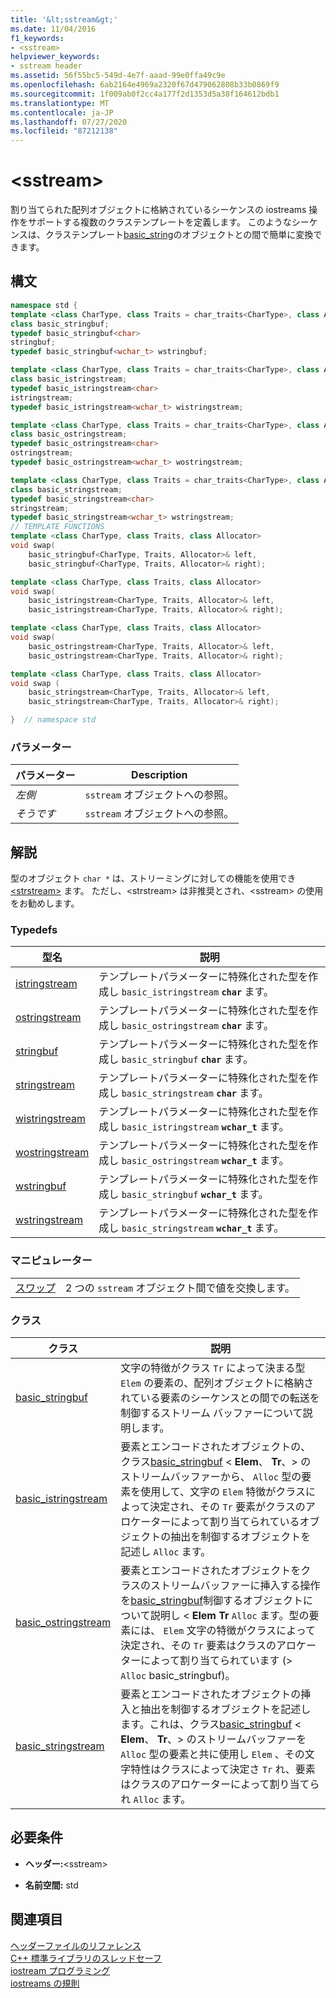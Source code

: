 ```yaml
---
title: '&lt;sstream&gt;'
ms.date: 11/04/2016
f1_keywords:
- <sstream>
helpviewer_keywords:
- sstream header
ms.assetid: 56f55bc5-549d-4e7f-aaad-99e0ffa49c9e
ms.openlocfilehash: 6ab2164e4969a2320f67d479062808b33b0869f9
ms.sourcegitcommit: 1f009ab0f2cc4a177f2d1353d5a38f164612bdb1
ms.translationtype: MT
ms.contentlocale: ja-JP
ms.lasthandoff: 07/27/2020
ms.locfileid: "87212138"
---
```

# <a name="ltsstreamgt"></a>&lt;sstream&gt;

割り当てられた配列オブジェクトに格納されているシーケンスの iostreams 操作をサポートする複数のクラステンプレートを定義します。 このようなシーケンスは、クラステンプレート[basic_string](../standard-library/basic-string-class.md)のオブジェクトとの間で簡単に変換できます。

## <a name="syntax"></a>構文

```cpp
namespace std {
template <class CharType, class Traits = char_traits<CharType>, class Allocator = allocator<CharType>>
class basic_stringbuf;
typedef basic_stringbuf<char>
stringbuf;
typedef basic_stringbuf<wchar_t> wstringbuf;

template <class CharType, class Traits = char_traits<CharType>, class Allocator = allocator<CharType>>
class basic_istringstream;
typedef basic_istringstream<char>
istringstream;
typedef basic_istringstream<wchar_t> wistringstream;

template <class CharType, class Traits = char_traits<CharType>, class Allocator = allocator<CharType>>
class basic_ostringstream;
typedef basic_ostringstream<char>
ostringstream;
typedef basic_ostringstream<wchar_t> wostringstream;

template <class CharType, class Traits = char_traits<CharType>, class Allocator = allocator<CharType>>
class basic_stringstream;
typedef basic_stringstream<char>
stringstream;
typedef basic_stringstream<wchar_t> wstringstream;
// TEMPLATE FUNCTIONS
template <class CharType, class Traits, class Allocator>
void swap(
    basic_stringbuf<CharType, Traits, Allocator>& left,
    basic_stringbuf<CharType, Traits, Allocator>& right);

template <class CharType, class Traits, class Allocator>
void swap(
    basic_istringstream<CharType, Traits, Allocator>& left,
    basic_istringstream<CharType, Traits, Allocator>& right);

template <class CharType, class Traits, class Allocator>
void swap(
    basic_ostringstream<CharType, Traits, Allocator>& left,
    basic_ostringstream<CharType, Traits, Allocator>& right);

template <class CharType, class Traits, class Allocator>
void swap (
    basic_stringstream<CharType, Traits, Allocator>& left,
    basic_stringstream<CharType, Traits, Allocator>& right);

}  // namespace std
```

### <a name="parameters"></a>パラメーター

|パラメーター|Description|
|---------------|-----------------|
|*左側*|`sstream` オブジェクトへの参照。|
|*そうです*|`sstream` オブジェクトへの参照。|

## <a name="remarks"></a>解説

型のオブジェクト `char *` は、ストリーミングに対しての機能を使用でき [\<strstream>](../standard-library/strstream.md) ます。 ただし、\<strstream> は非推奨とされ、\<sstream> の使用をお勧めします。

### <a name="typedefs"></a>Typedefs

|型名|説明|
|-|-|
|[istringstream](../standard-library/sstream-typedefs.md#istringstream)|テンプレートパラメーターに特殊化された型を作成し `basic_istringstream` **`char`** ます。|
|[ostringstream](../standard-library/sstream-typedefs.md#ostringstream)|テンプレートパラメーターに特殊化された型を作成し `basic_ostringstream` **`char`** ます。|
|[stringbuf](../standard-library/sstream-typedefs.md#stringbuf)|テンプレートパラメーターに特殊化された型を作成し `basic_stringbuf` **`char`** ます。|
|[stringstream](../standard-library/sstream-typedefs.md#stringstream)|テンプレートパラメーターに特殊化された型を作成し `basic_stringstream` **`char`** ます。|
|[wistringstream](../standard-library/sstream-typedefs.md#wistringstream)|テンプレートパラメーターに特殊化された型を作成し `basic_istringstream` **`wchar_t`** ます。|
|[wostringstream](../standard-library/sstream-typedefs.md#wostringstream)|テンプレートパラメーターに特殊化された型を作成し `basic_ostringstream` **`wchar_t`** ます。|
|[wstringbuf](../standard-library/sstream-typedefs.md#wstringbuf)|テンプレートパラメーターに特殊化された型を作成し `basic_stringbuf` **`wchar_t`** ます。|
|[wstringstream](../standard-library/sstream-typedefs.md#wstringstream)|テンプレートパラメーターに特殊化された型を作成し `basic_stringstream` **`wchar_t`** ます。|

### <a name="manipulators"></a>マニピュレーター

|||
|-|-|
|[スワップ](../standard-library/sstream-functions.md#sstream_swap)|2 つの `sstream` オブジェクト間で値を交換します。|

### <a name="classes"></a>クラス

|クラス|説明|
|-|-|
|[basic_stringbuf](../standard-library/basic-stringbuf-class.md)|文字の特徴がクラス `Tr` によって決まる型 `Elem` の要素の、配列オブジェクトに格納されている要素のシーケンスとの間での転送を制御するストリーム バッファーについて説明します。|
|[basic_istringstream](../standard-library/basic-istringstream-class.md)|要素とエンコードされたオブジェクトの、クラス[basic_stringbuf](../standard-library/basic-stringbuf-class.md) < **Elem**、 **Tr**、> のストリームバッファーから、 `Alloc` 型の要素を使用して、文字の `Elem` 特徴がクラスによって決定され、その `Tr` 要素がクラスのアロケーターによって割り当てられているオブジェクトの抽出を制御するオブジェクトを記述し `Alloc` ます。|
|[basic_ostringstream](../standard-library/basic-ostringstream-class.md)|要素とエンコードされたオブジェクトをクラスのストリームバッファーに挿入する操作を[basic_stringbuf](../standard-library/basic-stringbuf-class.md)制御するオブジェクトについて説明し < **Elem** **Tr** `Alloc` ます。型の要素には、 `Elem` 文字の特徴がクラスによって決定され、その `Tr` 要素はクラスのアロケーターによって割り当てられています (> `Alloc` basic_stringbuf)。|
|[basic_stringstream](../standard-library/basic-stringstream-class.md)|要素とエンコードされたオブジェクトの挿入と抽出を制御するオブジェクトを記述します。これは、クラス[basic_stringbuf](../standard-library/basic-stringbuf-class.md) < **Elem**、 **Tr**、> のストリームバッファーを `Alloc` 型の要素と共に使用し `Elem` 、その文字特性はクラスによって決定さ `Tr` れ、要素はクラスのアロケーターによって割り当てられ `Alloc` ます。|

## <a name="requirements"></a>必要条件

- **ヘッダー:**\<sstream>

- **名前空間:** std

## <a name="see-also"></a>関連項目

[ヘッダーファイルのリファレンス](../standard-library/cpp-standard-library-header-files.md)\
[C++ 標準ライブラリのスレッドセーフ](../standard-library/thread-safety-in-the-cpp-standard-library.md)\
[iostream プログラミング](../standard-library/iostream-programming.md)\
[iostreams の規則](../standard-library/iostreams-conventions.md)
